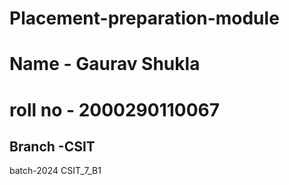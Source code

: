 # Placement-preparation-module

#  Name - Gaurav Shukla 
#  roll no - 2000290110067
## Branch -CSIT
batch-2024
CSIT_7_B1
